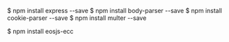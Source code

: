 
$ npm install express --save
$ npm install body-parser --save
$ npm install cookie-parser --save
$ npm install multer --save

$ npm install eosjs-ecc











